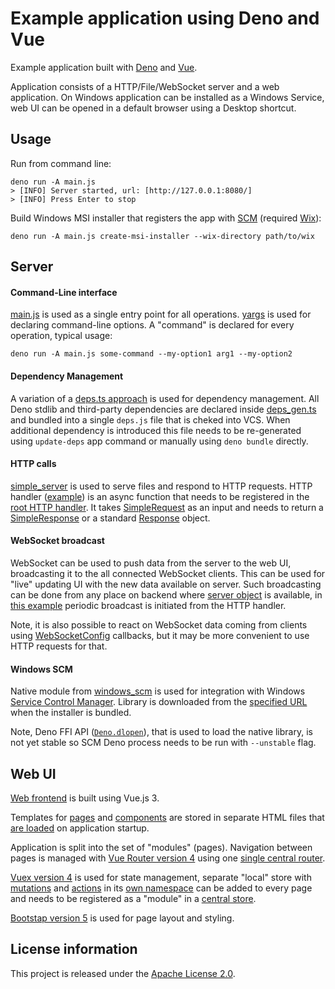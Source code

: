 Example application using Deno and Vue 
======================================

Example application built with [Deno](https://deno.land/) and [Vue](https://v3.vuejs.org/).

Application consists of a HTTP/File/WebSocket server and a web application. On Windows
application can be installed as a Windows Service, web UI can be opened in a default browser
using a Desktop shortcut.

Usage
-----

Run from command line:

    deno run -A main.js
    > [INFO] Server started, url: [http://127.0.0.1:8080/]
    > [INFO] Press Enter to stop

Build Windows MSI installer that registers the app with [SCM](https://docs.microsoft.com/en-us/windows/win32/services/service-control-manager) (required [Wix](https://wixtoolset.org/)):

    deno run -A main.js create-msi-installer --wix-directory path/to/wix

Server
------

#### Command-Line interface

[main.js](https://github.com/notranspile-js/deno-vue-example/blob/master/main.js) is used as a single entry point for all operations. [yargs](http://yargs.js.org/) is used for declaring command-line options. A "command" is declared for every operation, typical usage:

    deno run -A main.js some-command --my-option1 arg1 --my-option2

#### Dependency Management

A variation of a [deps.ts approach](https://deno.land/manual@v1.10.2/linking_to_external_code#it-seems-unwieldy-to-import-urls-everywhere) is used for dependency management. All Deno stdlib and third-party dependencies are declared inside [deps_gen.ts](https://github.com/notranspile-js/deno-vue-example/blob/master/server/deps_gen.ts) and bundled into a single `deps.js` file that is cheked into VCS. When additional dependency is introduced this file needs to be re-generated using `update-deps` app command or manually using `deno bundle` directly.

#### HTTP calls

[simple_server](https://deno.land/x/simple_server) is used to serve files and respond to HTTP requests. HTTP handler ([example](https://github.com/notranspile-js/deno-vue-example/blob/5efd11bef476bba0b1041a1de30aade074e2bae4/server/calls/hello.js#L17)) is an async function that needs to be registered in the [root HTTP handler](https://github.com/notranspile-js/deno-vue-example/blob/fba30fa7aed7048dd9e62d6d0e8ebf1612c27eb2/server/calls/_calls.js#L31). It takes [SimpleRequest](https://github.com/notranspile-js/deno-simple-server/blob/22b2020f20d48363907c99ffe1df43f65f26d828/src/SimpleRequest.ts#L21) as an input and needs to return a [SimpleResponse](https://github.com/notranspile-js/deno-simple-server/blob/22b2020f20d48363907c99ffe1df43f65f26d828/src/types.ts#L33) or a standard [Response](https://doc.deno.land/builtin/stable#Response) object.

#### WebSocket broadcast

WebSocket can be used to push data from the server to the web UI, broadcasting it to the all connected WebSocket clients. This can be used for "live" updating UI with the new data available on server. Such broadcasting can be done from any place on backend where [server object](https://github.com/notranspile-js/deno-vue-example/blob/fba30fa7aed7048dd9e62d6d0e8ebf1612c27eb2/server/startup/startServer.js#L44) is available, in [this example](https://github.com/notranspile-js/deno-vue-example/blob/fba30fa7aed7048dd9e62d6d0e8ebf1612c27eb2/server/calls/beginBroadcast.js#L29) periodic broadcast is initiated from the HTTP handler. 

Note, it is also possible to react on WebSocket data coming from clients using [WebSocketConfig](https://github.com/notranspile-js/deno-simple-server/blob/22b2020f20d48363907c99ffe1df43f65f26d828/src/types.ts#L50) callbacks, but it may be more convenient to use HTTP requests for that.

#### Windows SCM

Native module from [windows_scm](https://deno.land/x/windows_scm) is used for integration with Windows [Service Control Manager](https://docs.microsoft.com/en-us/windows/win32/services/service-control-manager). Library is downloaded from the [specified URL](https://github.com/notranspile-js/deno-vue-example/blob/5efd11bef476bba0b1041a1de30aade074e2bae4/conf/config.json#L57) when the installer is bundled.

Note, Deno FFI API ([`Deno.dlopen`](https://doc.deno.land/builtin/unstable#Deno.dlopen)), that is used to load the native library, is not yet stable so SCM Deno process needs to be run with `--unstable` flag.

Web UI
------

[Web frontend](https://github.com/notranspile-js/deno-vue-example/tree/master/web) is built using Vue.js 3.

Templates for [pages](https://github.com/notranspile-js/deno-vue-example/blob/master/web/js/modules/landing/landing.html) and [components](https://github.com/notranspile-js/deno-vue-example/blob/master/web/js/components/header/Header.html) are stored in separate HTML files that [are loaded](https://github.com/notranspile-js/deno-vue-example/blob/master/web/js/modules/landing/landing.js#L22) on application startup.

Application is split into the set of "modules" (pages). Navigation between pages is managed with [Vue Router version 4](https://next.router.vuejs.org/) using one [single central router](https://github.com/notranspile-js/deno-vue-example/blob/master/web/js/router.js).

[Vuex version 4](https://next.vuex.vuejs.org/) is used for state management, separate "local" store with [mutations](https://next.vuex.vuejs.org/guide/mutations.html) and [actions](https://next.vuex.vuejs.org/guide/actions.html) in its [own namespace](https://next.vuex.vuejs.org/guide/modules.html#namespacing) can be added to every page and needs to be registered as a "module" in a [central store](https://github.com/notranspile-js/deno-vue-example/blob/master/web/js/store.js).

[Bootstap version 5](https://getbootstrap.com/docs/5.0/getting-started/introduction/) is used for page layout and styling.

License information
-------------------

This project is released under the [Apache License 2.0](http://www.apache.org/licenses/LICENSE-2.0).